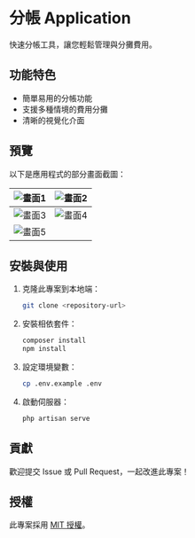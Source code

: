 # 分帳 Application

快速分帳工具，讓您輕鬆管理與分攤費用。

## 功能特色
- 簡單易用的分帳功能
- 支援多種情境的費用分攤
- 清晰的視覺化介面

## 預覽
以下是應用程式的部分畫面截圖：

| ![畫面1](https://usongrat.s3.ap-northeast-1.amazonaws.com/images/easysplit/easy-split-1.png) | ![畫面2](https://usongrat.s3.ap-northeast-1.amazonaws.com/images/easysplit/easy-split-2.png) |
|:-------------------------------------------------------------------------------------------:|:-------------------------------------------------------------------------------------------:|
| ![畫面3](https://usongrat.s3.ap-northeast-1.amazonaws.com/images/easysplit/easy-split-3.png) | ![畫面4](https://usongrat.s3.ap-northeast-1.amazonaws.com/images/easysplit/easy-split-4.png) |
| ![畫面5](https://usongrat.s3.ap-northeast-1.amazonaws.com/images/easysplit/easy-split-5.png) |                                                                                             |

## 安裝與使用
1. 克隆此專案到本地端：
   ```bash
   git clone <repository-url>
   ```
2. 安裝相依套件：
   ```bash
   composer install
   npm install
   ```
3. 設定環境變數：
   ```bash
   cp .env.example .env
   ```
4. 啟動伺服器：
   ```bash
   php artisan serve
   ```

## 貢獻
歡迎提交 Issue 或 Pull Request，一起改進此專案！

## 授權
此專案採用 [MIT 授權](LICENSE)。
